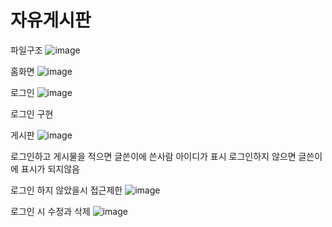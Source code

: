 # 자유게시판
 파일구조
![image](https://user-images.githubusercontent.com/56648090/143528871-6269bd5a-3f9a-4e53-8822-810c1530dfb5.png)

홈화면
![image](https://user-images.githubusercontent.com/56648090/143528951-b02c9633-487e-4909-bdaf-7e707a7f5c02.png)

로그인
![image](https://user-images.githubusercontent.com/56648090/143529079-65f66e9e-4b8a-457a-8b6e-fa88f14f8cb9.png)

로그인 구현

게시판
![image](https://user-images.githubusercontent.com/56648090/143528989-d87687fb-a86d-4dea-bd57-36b4560f651d.png)

로그인하고 게시물을 적으면 글쓴이에 쓴사람 아이디가 표시
로그인하지 않으면 글쓴이에 표시가 되지않음

로그인 하지 않았을시 접근제한
![image](https://user-images.githubusercontent.com/56648090/143529108-cfa9b694-8ba8-4f0e-bde6-692932835ba6.png)

로그인 시 수정과 삭제 
![image](https://user-images.githubusercontent.com/56648090/143529207-591b7e8e-b6e2-4385-a11d-cc337989a263.png)

